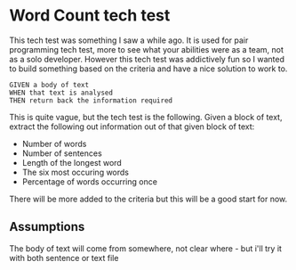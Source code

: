 # Word Count tech test

This tech test was something I saw a while ago. It is used for pair programming tech test, more to see what your abilities were as a team, not as a solo developer. However this tech test was addictively fun so I wanted to build something based on the criteria and have a nice solution to work to.

``` 
GIVEN a body of text
WHEN that text is analysed
THEN return back the information required
```

This is quite vague, but the tech test is the following. Given a block of text, extract the following out information out of that given block of text:

- Number of words
- Number of sentences
- Length of the longest word
- The six most occuring words
- Percentage of words occurring once


There will be more added to the criteria but this will be a good start for now.



## Assumptions

The body of text will come from somewhere, not clear where - but i'll try it with both sentence or text file